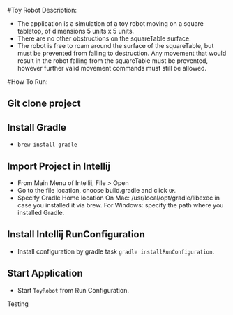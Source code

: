 #Toy Robot
Description:
- The application is a simulation of a toy robot moving on a square tabletop,
of dimensions 5 units x 5 units.
- There are no other obstructions on the squareTable surface.
- The robot is free to roam around the surface of the squareTable, but must be
prevented from falling to destruction. Any movement that would result in the
robot falling from the squareTable must be prevented, however further valid
movement commands must still be allowed.

#How To Run:
## Git clone project

## Install Gradle
- `brew install gradle`

## Import Project in Intellij
- From Main Menu of Intellij, File > Open
- Go to the file location, choose build.gradle and click `OK`.
- Specify Gradle Home location
On Mac: /usr/local/opt/gradle/libexec in case you installed it via brew.
For Windows: specify the path where you installed Gradle.

## Install Intellij RunConfiguration
- Install configuration by gradle task `gradle installRunConfiguration`.

## Start Application
- Start `ToyRobot` from Run Configuration.



Testing
